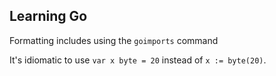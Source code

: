 ## Learning Go
Formatting includes using the `goimports` command

It's idiomatic to use `var x byte = 20` instead of `x := byte(20)`.